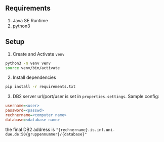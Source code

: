## Requirements
1. Java SE Runtime
2. python3

## Setup
1. Create and Activate `venv` 
``` bash
python3 -m venv venv
source venv/bin/activate
```

2. Install dependencies
``` bash
pip install -r requirements.txt
```

3. DB2 server url/port/user is set in `properties.settings`. Sample config:
``` ini
username=<user>
password=<passwd>
rechnername=<computer name>
database=<database name>
```
the final DB2 address is `"{rechnername}.is.inf.uni-due.de:50{gruppennummer}/{database}"`
